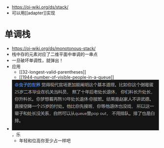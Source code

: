 - https://oi-wiki.org/ds/stack/
- 可以用[[adapter]]实现
# 单调栈
- https://oi-wiki.org/ds/monotonous-stack/
- 栈中存的元素对应了二维平面中单调的一串点
- 一旦破坏单调性，就弹出！
- 应用
  - [[32-longest-valid-parentheses]]
  - [[1944-number-of-visible-people-in-a-queue]]
- ![](monotonous-stack.png)，乐
  - 年轻和位高你至少占一样吧